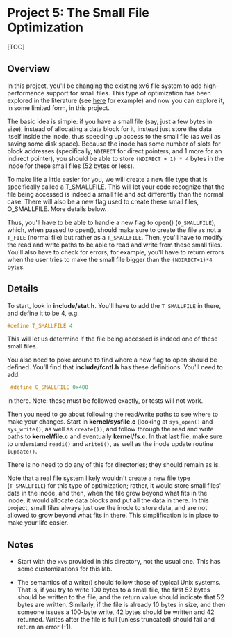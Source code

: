 # Project 5: The Small File Optimization
[TOC]

## Overview

In this project, you'll be changing the existing xv6 file system to add high-performance support for small files. This type of optimization has been explored in the literature (see [here](https://www.usenix.org/legacy/publications/library/proceedings/ana97/full_papers/ganger/ganger.pdf) for example) and now you can explore it, in some limited form, in this project.

The basic idea is simple: if you have a small file (say, just a few bytes in size), instead of allocating a data block for it, instead just store the data itself inside the inode, thus speeding up access to the small file (as well as saving some disk space). Because the inode has some number of slots for block addresses (specifically, `NDIRECT` for direct pointers, and 1 more for an indirect pointer), you should be able to store `(NDIRECT + 1) * 4` bytes in the inode for these small files (52 bytes or less).

To make life a little easier for you, we will create a new file type that is specifically called a T_SMALLFILE. This will let your code recognize that the file being accessed is indeed a small file and act differently than the normal case. There will also be a new flag used to create these small files, O_SMALLFILE. More details below.

Thus, you'll have to be able to handle a new flag to open() (`O_SMALLFILE`), which, when passed to open(), should make sure to create the file as not a `T_FILE` (normal file) but rather as a `T_SMALLFILE`. Then, you'll have to modify the read and write paths to be able to read and write from these small files. You'll also have to check for errors; for example, you'll have to return errors when the user tries to make the small file bigger than the `(NDIRECT+1)*4` bytes.

## Details

To start, look in **include/stat.h**. You'll have to add the `T_SMALLFILE` in there, and define it to be 4, e.g.

```c
#define T_SMALLFILE 4
```

This will let us determine if the file being accessed is indeed one of these small files.

You also need to poke around to find where a new flag to open should be defined. You'll find that **include/fcntl.h** has these definitions. You'll need to add:

```c
 #define O_SMALLFILE 0x400
```

in there. Note: these must be followed exactly, or tests will not work.

Then you need to go about following the read/write paths to see where to make your changes. Start in **kernel/sysfile.c** (looking at `sys_open()` and `sys_write()`, as well as `create())`, and follow through the read and write paths to **kernel/file.c** and eventually **kernel/fs.c**. In that last file, make sure to understand `readi()` and `writei()`, as well as the inode update routine `iupdate()`.

There is no need to do any of this for directories; they should remain as is.

Note that a real file system likely wouldn't create a new file type (`T_SMALLFILE`) for this type of optimization; rather, it would store small files' data in the inode, and then, when the file grew beyond what fits in the inode, it would allocate data blocks and put all the data in there. In this project, small files always just use the inode to store data, and are not allowed to grow beyond what fits in there. This simplification is in place to make your life easier.

## Notes

* Start with the `xv6` provided in this directory, not the usual one. This has some customizations for this lab.

* The semantics of a write() should follow those of typical Unix systems. That is, if you try to write 100 bytes to a small file, the first 52 bytes should be written to the file, and the return value should indicate that 52 bytes are written. Similarly, if the file is already 10 bytes in size, and then someone issues a 100-byte write, 42 bytes should be written and 42 returned. Writes after the file is full (unless truncated) should fail and return an error (-1).


